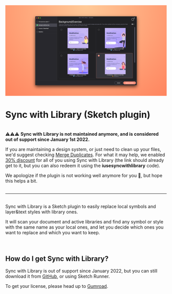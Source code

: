 <img src="https://github.com/oodesign/sync-with-library/blob/master/Images/OfficialSnapshot.png" alt="Sync with Library snapshot"/>

# Sync with Library (Sketch plugin)

<br/>⚠️⚠️⚠️ <b>Sync with Library is not maintained anymore, and is considered out of support since January 1st 2022.</b><br/>

If you are maintaining a design system, or just need to clean up your files, we'd suggest checking <a href="http://www.mergeduplicates.com">Merge Duplicates</a>. For what it may help, we enabled <a href="https://oodesign.gumroad.com/l/mergeduplicatesymbols/iusesyncwithlibrary?_gl=1*my5e00*_ga*ODUyOTUzMTEuMTYzOTM4MDMzNQ..*_ga_6LJN6D94N6*MTY1MzAyNDU0MC45Mi4xLjE2NTMwMjU2NTYuMA..">30% discount</a> for all of you using Sync with Library (the link should already get to it, but you can also redeem it using the <b>iusesyncwithlibrary</b> code).

We apologize if the plugin is not working well anymore for you 🙈, but hope this helps a bit.
<br/>
<br/>

----- 

<br/>Sync with Library is a Sketch plugin to easily replace local symbols and layer&text styles with library ones.<br/>

It will scan your document and active libraries and find any symbol or style with the same name as your local ones, and let you decide which ones you want to replace and which you want to keep.

<br/>

## How do I get Sync with Library?

Sync with Library is out of support since January 2022, but you can still download it from <a href="https://github.com/oodesign/sync-with-library/releases/">GitHub</a>, or using Sketch Runner.<br/>

To get your license, please head up to <a href="http://gum.co/syncwithlibrary">Gumroad</a>.


